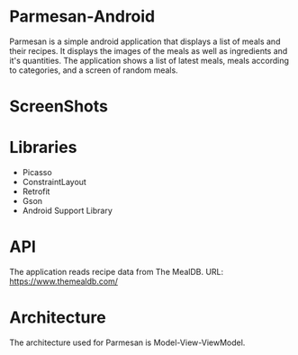 # Parmesan-Android
Parmesan is a simple android application that displays a list of meals and their recipes. It displays the images of the meals as well as ingredients and it's quantities. The application shows a list of latest meals, meals according to categories, and a screen of random meals.

# ScreenShots

# Libraries
- Picasso
- ConstraintLayout
- Retrofit
- Gson
- Android Support Library

# API
The application reads recipe data from The MealDB. 
URL: https://www.themealdb.com/


# Architecture
The architecture used for Parmesan is Model-View-ViewModel.
